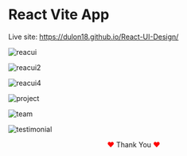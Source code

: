 # React Vite App
Live site: https://dulon18.github.io/React-UI-Design/

![reacui](https://github.com/Dulon18/React-UI-Design/assets/80118217/5f0102ae-687d-4caa-88e5-180318725a22)


![reacui2](https://github.com/Dulon18/React-UI-Design/assets/80118217/e15b5e69-c967-4efa-a5dc-489c03be064d)

![reacui4](https://github.com/Dulon18/React-UI-Design/assets/80118217/9de92ca0-9197-4fa6-9c21-7edfca9ac134)

![project](https://github.com/Dulon18/React-UI-Design/assets/80118217/901f0feb-2b62-47a5-a41c-38880c53da9d)

![team](https://github.com/Dulon18/React-UI-Design/assets/80118217/68dc4f06-4f47-416f-8d93-a3d85d669dce)

![testimonial](https://github.com/Dulon18/React-UI-Design/assets/80118217/cdcbd70d-f827-477f-aa42-cc0577597c9c)



<p align="center"><span style="color: red;">&hearts;</span> Thank You <span style="color: red;">&hearts;</span></p>
